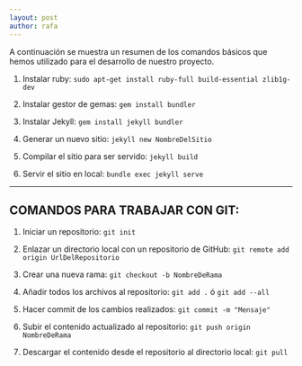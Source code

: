 ```yaml
---
layout: post
author: rafa
---
```

A continuación se muestra un resumen de los comandos básicos que hemos utilizado para el desarrollo de nuestro proyecto.

1. Instalar ruby: `sudo apt-get install ruby-full build-essential zlib1g-dev`

2. Instalar gestor de gemas: `gem install bundler`

3. Instalar Jekyll: `gem install jekyll bundler`

4. Generar un nuevo sitio: `jekyll new NombreDelSitio`

5. Compilar el sitio para ser servido: `jekyll build`

6. Servir el sitio en local: `bundle exec jekyll serve`

---

## **COMANDOS PARA TRABAJAR CON GIT:**

1. Iniciar un repositorio: `git init`

2. Enlazar un directorio local con un repositorio de GitHub: `git remote add origin UrlDelRepositorio`

3. Crear una nueva rama: `git checkout -b NombreDeRama`

4. Añadir todos los archivos al repositorio: `git add .` ó `git add --all`

5. Hacer commit de los cambios realizados: `git commit -m "Mensaje"`

6. Subir el contenido actualizado al repositorio: `git push origin NombreDeRama`

7. Descargar el contenido desde el repositorio al directorio local: `git pull`